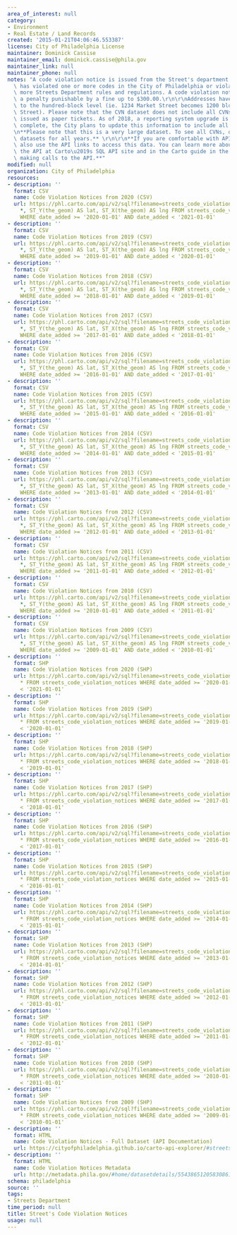 ```yaml
---
area_of_interest: null
category:
- Environment
- Real Estate / Land Records
created: '2015-01-21T04:06:46.553387'
license: City of Philadelphia License
maintainer: Dominick Cassise
maintainer_email: dominick.cassise@phila.gov
maintainer_link: null
maintainer_phone: null
notes: "A code violation notice is issued from the Street's department when a person\
  \ has violated one or more codes in the City of Philadelphia or violated one or\
  \ more Streets Department rules and regulations. A code violation notice (CVN) is\
  \ a penalty punishable by a fine up to $300.00.\r\n\r\nAddresses have been generalized\
  \ to the hundred-block level (ie. 1234 Market Street becomes 1200 block of Market\
  \ Street). Please note that the CVN dataset does not include all CVNs. Some are\
  \ issued as paper tickets. As of 2018, a reporting system upgrade is underway. Once\
  \ complete, the City plans to update this information to include all CVNs.\r\n\r\
  \n**Please note that this is a very large dataset. To see all CVNs, download all\
  \ datasets for all years.** \r\n\r\n**If you are comfortable with APIs, you can\
  \ also use the API links to access this data. You can learn more about how to use\
  \ the API at Carto\u2019s SQL API site and in the Carto guide in the section on\
  \ making calls to the API.**"
modified: null
organization: City of Philadelphia
resources:
- description: ''
  format: CSV
  name: Code Violation Notices from 2020 (CSV)
  url: https://phl.carto.com/api/v2/sql?filename=streets_code_violation_notices&format=csv&skipfields=cartodb_id,the_geom,the_geom_webmercator&q=SELECT
    *, ST_Y(the_geom) AS lat, ST_X(the_geom) AS lng FROM streets_code_violation_notices
    WHERE date_added >= '2020-01-01' AND date_added < '2021-01-01'
- description: ''
  format: CSV
  name: Code Violation Notices from 2019 (CSV)
  url: https://phl.carto.com/api/v2/sql?filename=streets_code_violation_notices&format=csv&skipfields=cartodb_id,the_geom,the_geom_webmercator&q=SELECT
    *, ST_Y(the_geom) AS lat, ST_X(the_geom) AS lng FROM streets_code_violation_notices
    WHERE date_added >= '2019-01-01' AND date_added < '2020-01-01'
- description: ''
  format: CSV
  name: Code Violation Notices from 2018 (CSV)
  url: https://phl.carto.com/api/v2/sql?filename=streets_code_violation_notices&format=csv&skipfields=cartodb_id,the_geom,the_geom_webmercator&q=SELECT
    *, ST_Y(the_geom) AS lat, ST_X(the_geom) AS lng FROM streets_code_violation_notices
    WHERE date_added >= '2018-01-01' AND date_added < '2019-01-01'
- description: ''
  format: CSV
  name: Code Violation Notices from 2017 (CSV)
  url: https://phl.carto.com/api/v2/sql?filename=streets_code_violation_notices&format=csv&skipfields=cartodb_id,the_geom,the_geom_webmercator&q=SELECT
    *, ST_Y(the_geom) AS lat, ST_X(the_geom) AS lng FROM streets_code_violation_notices
    WHERE date_added >= '2017-01-01' AND date_added < '2018-01-01'
- description: ''
  format: CSV
  name: Code Violation Notices from 2016 (CSV)
  url: https://phl.carto.com/api/v2/sql?filename=streets_code_violation_notices&format=csv&skipfields=cartodb_id,the_geom,the_geom_webmercator&q=SELECT
    *, ST_Y(the_geom) AS lat, ST_X(the_geom) AS lng FROM streets_code_violation_notices
    WHERE date_added >= '2016-01-01' AND date_added < '2017-01-01'
- description: ''
  format: CSV
  name: Code Violation Notices from 2015 (CSV)
  url: https://phl.carto.com/api/v2/sql?filename=streets_code_violation_notices&format=csv&skipfields=cartodb_id,the_geom,the_geom_webmercator&q=SELECT
    *, ST_Y(the_geom) AS lat, ST_X(the_geom) AS lng FROM streets_code_violation_notices
    WHERE date_added >= '2015-01-01' AND date_added < '2016-01-01'
- description: ''
  format: CSV
  name: Code Violation Notices from 2014 (CSV)
  url: https://phl.carto.com/api/v2/sql?filename=streets_code_violation_notices&format=csv&skipfields=cartodb_id,the_geom,the_geom_webmercator&q=SELECT
    *, ST_Y(the_geom) AS lat, ST_X(the_geom) AS lng FROM streets_code_violation_notices
    WHERE date_added >= '2014-01-01' AND date_added < '2015-01-01'
- description: ''
  format: CSV
  name: Code Violation Notices from 2013 (CSV)
  url: https://phl.carto.com/api/v2/sql?filename=streets_code_violation_notices&format=csv&skipfields=cartodb_id,the_geom,the_geom_webmercator&q=SELECT
    *, ST_Y(the_geom) AS lat, ST_X(the_geom) AS lng FROM streets_code_violation_notices
    WHERE date_added >= '2013-01-01' AND date_added < '2014-01-01'
- description: ''
  format: CSV
  name: Code Violation Notices from 2012 (CSV)
  url: https://phl.carto.com/api/v2/sql?filename=streets_code_violation_notices&format=csv&skipfields=cartodb_id,the_geom,the_geom_webmercator&q=SELECT
    *, ST_Y(the_geom) AS lat, ST_X(the_geom) AS lng FROM streets_code_violation_notices
    WHERE date_added >= '2012-01-01' AND date_added < '2013-01-01'
- description: ''
  format: CSV
  name: Code Violation Notices from 2011 (CSV)
  url: https://phl.carto.com/api/v2/sql?filename=streets_code_violation_notices&format=csv&skipfields=cartodb_id,the_geom,the_geom_webmercator&q=SELECT
    *, ST_Y(the_geom) AS lat, ST_X(the_geom) AS lng FROM streets_code_violation_notices
    WHERE date_added >= '2011-01-01' AND date_added < '2012-01-01'
- description: ''
  format: CSV
  name: Code Violation Notices from 2010 (CSV)
  url: https://phl.carto.com/api/v2/sql?filename=streets_code_violation_notices&format=csv&skipfields=cartodb_id,the_geom,the_geom_webmercator&q=SELECT
    *, ST_Y(the_geom) AS lat, ST_X(the_geom) AS lng FROM streets_code_violation_notices
    WHERE date_added >= '2010-01-01' AND date_added < '2011-01-01'
- description: ''
  format: CSV
  name: Code Violation Notices from 2009 (CSV)
  url: https://phl.carto.com/api/v2/sql?filename=streets_code_violation_notices&format=csv&skipfields=cartodb_id,the_geom,the_geom_webmercator&q=SELECT
    *, ST_Y(the_geom) AS lat, ST_X(the_geom) AS lng FROM streets_code_violation_notices
    WHERE date_added >= '2009-01-01' AND date_added < '2010-01-01'
- description: ''
  format: SHP
  name: Code Violation Notices from 2020 (SHP)
  url: https://phl.carto.com/api/v2/sql?filename=streets_code_violation_notices&format=shp&skipfields=cartodb_id&q=SELECT
    * FROM streets_code_violation_notices WHERE date_added >= '2020-01-01' AND date_added
    < '2021-01-01'
- description: ''
  format: SHP
  name: Code Violation Notices from 2019 (SHP)
  url: https://phl.carto.com/api/v2/sql?filename=streets_code_violation_notices&format=shp&skipfields=cartodb_id&q=SELECT
    * FROM streets_code_violation_notices WHERE date_added >= '2019-01-01' AND date_added
    < '2020-01-01'
- description: ''
  format: SHP
  name: Code Violation Notices from 2018 (SHP)
  url: https://phl.carto.com/api/v2/sql?filename=streets_code_violation_notices&format=shp&skipfields=cartodb_id&q=SELECT
    * FROM streets_code_violation_notices WHERE date_added >= '2018-01-01' AND date_added
    < '2019-01-01'
- description: ''
  format: SHP
  name: Code Violation Notices from 2017 (SHP)
  url: https://phl.carto.com/api/v2/sql?filename=streets_code_violation_notices&format=shp&skipfields=cartodb_id&q=SELECT
    * FROM streets_code_violation_notices WHERE date_added >= '2017-01-01' AND date_added
    < '2018-01-01'
- description: ''
  format: SHP
  name: Code Violation Notices from 2016 (SHP)
  url: https://phl.carto.com/api/v2/sql?filename=streets_code_violation_notices&format=shp&skipfields=cartodb_id&q=SELECT
    * FROM streets_code_violation_notices WHERE date_added >= '2016-01-01' AND date_added
    < '2017-01-01'
- description: ''
  format: SHP
  name: Code Violation Notices from 2015 (SHP)
  url: https://phl.carto.com/api/v2/sql?filename=streets_code_violation_notices&format=shp&skipfields=cartodb_id&q=SELECT
    * FROM streets_code_violation_notices WHERE date_added >= '2015-01-01' AND date_added
    < '2016-01-01'
- description: ''
  format: SHP
  name: Code Violation Notices from 2014 (SHP)
  url: https://phl.carto.com/api/v2/sql?filename=streets_code_violation_notices&format=shp&skipfields=cartodb_id&q=SELECT
    * FROM streets_code_violation_notices WHERE date_added >= '2014-01-01' AND date_added
    < '2015-01-01'
- description: ''
  format: SHP
  name: Code Violation Notices from 2013 (SHP)
  url: https://phl.carto.com/api/v2/sql?filename=streets_code_violation_notices&format=shp&skipfields=cartodb_id&q=SELECT
    * FROM streets_code_violation_notices WHERE date_added >= '2013-01-01' AND date_added
    < '2014-01-01'
- description: ''
  format: SHP
  name: Code Violation Notices from 2012 (SHP)
  url: https://phl.carto.com/api/v2/sql?filename=streets_code_violation_notices&format=shp&skipfields=cartodb_id&q=SELECT
    * FROM streets_code_violation_notices WHERE date_added >= '2012-01-01' AND date_added
    < '2013-01-01'
- description: ''
  format: SHP
  name: Code Violation Notices from 2011 (SHP)
  url: https://phl.carto.com/api/v2/sql?filename=streets_code_violation_notices&format=shp&skipfields=cartodb_id&q=SELECT
    * FROM streets_code_violation_notices WHERE date_added >= '2011-01-01' AND date_added
    < '2012-01-01'
- description: ''
  format: SHP
  name: Code Violation Notices from 2010 (SHP)
  url: https://phl.carto.com/api/v2/sql?filename=streets_code_violation_notices&format=shp&skipfields=cartodb_id&q=SELECT
    * FROM streets_code_violation_notices WHERE date_added >= '2010-01-01' AND date_added
    < '2011-01-01'
- description: ''
  format: SHP
  name: Code Violation Notices from 2009 (SHP)
  url: https://phl.carto.com/api/v2/sql?filename=streets_code_violation_notices&format=shp&skipfields=cartodb_id&q=SELECT
    * FROM streets_code_violation_notices WHERE date_added >= '2009-01-01' AND date_added
    < '2010-01-01'
- description: ''
  format: HTML
  name: Code Violation Notices - Full Dataset (API Documentation)
  url: https://cityofphiladelphia.github.io/carto-api-explorer/#streets_code_violation_notices
- description: ''
  format: HTML
  name: Code Violation Notices Metadata
  url: http://metadata.phila.gov/#home/datasetdetails/5543865120583086178c4ead/
schema: philadelphia
source: ''
tags:
- Streets Department
time_period: null
title: Street's Code Violation Notices
usage: null
---
```

